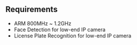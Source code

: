 ---
---

## Requirements
* ARM 800MHz ~ 1.2GHz
* Face Detection for low-end IP camera
* License Plate Recognition for low-end IP camera


